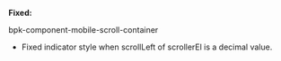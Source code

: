 **Fixed:**

bpk-component-mobile-scroll-container
- Fixed indicator style when scrollLeft of scrollerEl is a decimal value.
